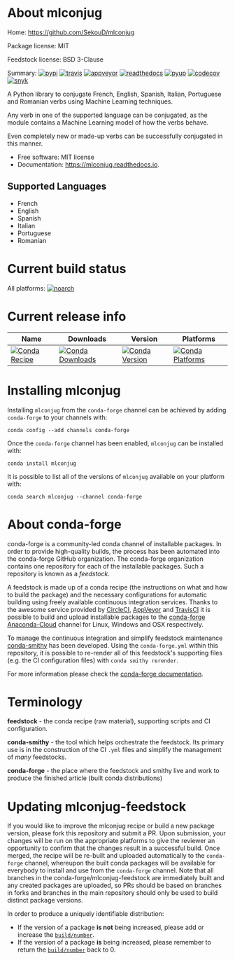 About mlconjug
==============

Home: https://github.com/SekouD/mlconjug

Package license: MIT

Feedstock license: BSD 3-Clause

Summary: [![pypi](https://img.shields.io/pypi/v/mlconjug.svg)](https://pypi.python.org/pypi/mlconjug)    [![travis](https://img.shields.io/travis/SekouD/mlconjug.svg)](https://travis-ci.org/SekouD/mlconjug)   [![appveyor](https://ci.appveyor.com/api/projects/status/6iatj101xxfehbo8/branch/master?svg=true)](https://ci.appveyor.com/project/SekouD/mlconjug) [![readthedocs](https://readthedocs.org/projects/mlconjug/badge/?version=latest)](https://mlconjug.readthedocs.io/en/latest/?badge=latest)  [![pyup](https://pyup.io/repos/github/SekouD/mlconjug/shield.svg)](https://pyup.io/repos/github/SekouD/mlconjug/)   [![codecov](https://codecov.io/gh/SekouD/mlconjug/branch/master/graph/badge.svg)](https://codecov.io/gh/SekouD/mlconjug)    [![snyk](https://snyk.io/test/github/SekouD/mlconjug/badge.svg?targetFile=requirements.txt)](https://snyk.io/test/github/SekouD/mlconjug?targetFile=requirements.txt)


A Python library to conjugate French, English, Spanish, Italian, Portuguese and Romanian verbs using Machine Learning techniques.



Any verb in one of the supported language can be conjugated, as the module contains a Machine Learning model of how the verbs behave.

Even completely new or made-up verbs can be successfully conjugated in this manner.



* Free software: MIT license
 * Documentation: https://mlconjug.readthedocs.io.

Supported Languages
 -------------------


- French
 - English
 - Spanish
 - Italian
 - Portuguese
 - Romanian







Current build status
====================

All platforms:
[![noarch](https://img.shields.io/circleci/project/github/conda-forge/mlconjug-feedstock/master.svg?label=noarch)](https://circleci.com/gh/conda-forge/mlconjug-feedstock)

Current release info
====================

| Name | Downloads | Version | Platforms |
| --- | --- | --- | --- |
| [![Conda Recipe](https://img.shields.io/badge/recipe-mlconjug-green.svg)](https://anaconda.org/conda-forge/mlconjug) | [![Conda Downloads](https://img.shields.io/conda/dn/conda-forge/mlconjug.svg)](https://anaconda.org/conda-forge/mlconjug) | [![Conda Version](https://img.shields.io/conda/vn/conda-forge/mlconjug.svg)](https://anaconda.org/conda-forge/mlconjug) | [![Conda Platforms](https://img.shields.io/conda/pn/conda-forge/mlconjug.svg)](https://anaconda.org/conda-forge/mlconjug) |

Installing mlconjug
===================

Installing `mlconjug` from the `conda-forge` channel can be achieved by adding `conda-forge` to your channels with:

```
conda config --add channels conda-forge
```

Once the `conda-forge` channel has been enabled, `mlconjug` can be installed with:

```
conda install mlconjug
```

It is possible to list all of the versions of `mlconjug` available on your platform with:

```
conda search mlconjug --channel conda-forge
```


About conda-forge
=================

conda-forge is a community-led conda channel of installable packages.
In order to provide high-quality builds, the process has been automated into the
conda-forge GitHub organization. The conda-forge organization contains one repository
for each of the installable packages. Such a repository is known as a *feedstock*.

A feedstock is made up of a conda recipe (the instructions on what and how to build
the package) and the necessary configurations for automatic building using freely
available continuous integration services. Thanks to the awesome service provided by
[CircleCI](https://circleci.com/), [AppVeyor](https://www.appveyor.com/)
and [TravisCI](https://travis-ci.org/) it is possible to build and upload installable
packages to the [conda-forge](https://anaconda.org/conda-forge)
[Anaconda-Cloud](https://anaconda.org/) channel for Linux, Windows and OSX respectively.

To manage the continuous integration and simplify feedstock maintenance
[conda-smithy](https://github.com/conda-forge/conda-smithy) has been developed.
Using the ``conda-forge.yml`` within this repository, it is possible to re-render all of
this feedstock's supporting files (e.g. the CI configuration files) with ``conda smithy rerender``.

For more information please check the [conda-forge documentation](https://conda-forge.org/docs/).

Terminology
===========

**feedstock** - the conda recipe (raw material), supporting scripts and CI configuration.

**conda-smithy** - the tool which helps orchestrate the feedstock.
                   Its primary use is in the construction of the CI ``.yml`` files
                   and simplify the management of *many* feedstocks.

**conda-forge** - the place where the feedstock and smithy live and work to
                  produce the finished article (built conda distributions)


Updating mlconjug-feedstock
===========================

If you would like to improve the mlconjug recipe or build a new
package version, please fork this repository and submit a PR. Upon submission,
your changes will be run on the appropriate platforms to give the reviewer an
opportunity to confirm that the changes result in a successful build. Once
merged, the recipe will be re-built and uploaded automatically to the
`conda-forge` channel, whereupon the built conda packages will be available for
everybody to install and use from the `conda-forge` channel.
Note that all branches in the conda-forge/mlconjug-feedstock are
immediately built and any created packages are uploaded, so PRs should be based
on branches in forks and branches in the main repository should only be used to
build distinct package versions.

In order to produce a uniquely identifiable distribution:
 * If the version of a package **is not** being increased, please add or increase
   the [``build/number``](https://conda.io/docs/user-guide/tasks/build-packages/define-metadata.html#build-number-and-string).
 * If the version of a package **is** being increased, please remember to return
   the [``build/number``](https://conda.io/docs/user-guide/tasks/build-packages/define-metadata.html#build-number-and-string)
   back to 0.
